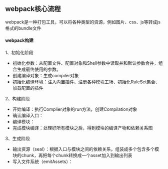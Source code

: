 ## webpack核心流程

webpack是一种打包工具，可以将各种类型的资源，例如图片、css、js等转成js格式的bundle文件

#### webpack构建
1、初始化阶段
+ 初始化参数：从配置文件、配置对象和Shell参数中读取并和默认参数合并，组合生成最终使用的参数。
+ 创建编译对象：生成compiler对象
+ 初始化编译环境：注入内置插件、注册各种模块工场、初始化RuleSet集合、加载配置的插件

2、构建阶段
+ 开始编译：执行Complier对象的run方法，创建Compilation对象
+ 确认编译入口：
+ 编译模块：
+ 完成模块编译：处理好所有模块之后，得到模块的编译产物和依赖关系图

3、生成阶段
+ 输出资源（seal）：根据入口与模块之间的依赖关系，组装成多个包含多个模块的chunk，再把每个chunk转换成一个asset加入到输出列表
+ 写入文件系统（emitAssets）：